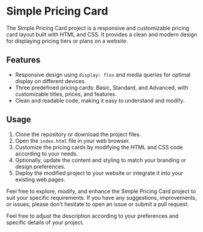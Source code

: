 # Simple Pricing Card

The Simple Pricing Card project is a responsive and customizable pricing card layout built with HTML and CSS. It provides a clean and modern design for displaying pricing tiers or plans on a website.

## Features

- Responsive design using `display: flex` and media queries for optimal display on different devices.
- Three predefined pricing cards: Basic, Standard, and Advanced, with customizable titles, prices, and features.
- Clean and readable code, making it easy to understand and modify.

## Usage

1. Clone the repository or download the project files.
2. Open the `index.html` file in your web browser.
3. Customize the pricing cards by modifying the HTML and CSS code according to your needs.
4. Optionally, update the content and styling to match your branding or design preferences.
5. Deploy the modified project to your website or integrate it into your existing web pages.

Feel free to explore, modify, and enhance the Simple Pricing Card project to suit your specific requirements. If you have any suggestions, improvements, or issues, please don't hesitate to open an issue or submit a pull request.

Feel free to adjust the description according to your preferences and specific details of your project.
